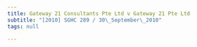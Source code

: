 ```yaml
---
title: Gateway 21 Consultants Pte Ltd v Gateway 21 Pte Ltd
subtitle: "[2010] SGHC 289 / 30\_September\_2010"
tags: null

---
```


